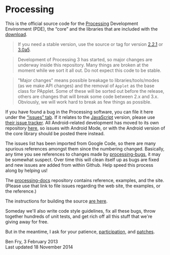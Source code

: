 Processing
==========

This is the official source code for the [Processing](http://processing.org) Development Environment (PDE), 
the “core” and the libraries that are included with the [download](http://processing.org/download). 

> If you need a stable version, use the source or tag for version [2.2.1](https://github.com/processing/processing/releases/tag/processing-0227-2.2.1) or [3.0a5](https://github.com/processing/processing/releases/tag/processing-0232-3.0a5).

> Development of Processing 3 has started, so major changes are underway inside this repository. Many things are broken at the moment while we sort it all out. Do not expect this code to be stable. 

> "Major changes" means possible breakage to libraries/tools/modes (as we make API changes) and the removal of `Applet` as the base class for PApplet. Some of these will be sorted out before the release, others are changes that will break some code between 2.x and 3.x. Obviously, we will work hard to break as few things as possible.

If you have found a bug in the Processing software, you can file it here under the [“issues” tab](https://github.com/processing/processing/issues). 
If it relates to the [JavaScript](http://processingjs.org) version, please use [their issue tracker](https://processing-js.lighthouseapp.com/).
All Android-related development has moved to its own repository [here](https://github.com/processing/processing-android), 
so issues with Android Mode, or with the Android version of the core library should be posted there instead.

The issues list has been imported from Google Code, so there are many spurious references 
amongst them since the numbering changed. Basically, any time you see references to 
changes made by [processing-bugs](https://github.com/processing-bugs), it may be somewhat suspect.
Over time this will clean itself up as bugs are fixed and new issues are added from within Github.
Help speed this process along by helping us!

The [processing-docs](https://github.com/processing/processing-docs/) repository contains reference, examples, and the site. 
(Please use that link to file issues regarding the web site, the examples, or the reference.)

The instructions for building the source [are here](https://github.com/processing/processing/wiki/Build-Instructions).

Someday we'll also write code style guidelines, fix all these bugs, 
throw together hundreds of unit tests, 
and get rich off all this stuff that we're giving away for free.

But in the meantime, I ask for your patience, 
[participation](https://github.com/processing/processing/wiki/Project-List), 
and [patches](https://github.com/processing/processing/pulls).

Ben Fry, 3 February 2013  
Last updated 18 November 2014
